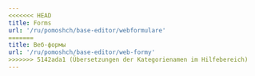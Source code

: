 ```yaml
---
<<<<<<< HEAD
title: Forms
url: '/ru/pomoshch/base-editor/webformulare'
=======
title: Веб-формы
url: '/ru/pomoshch/base-editor/web-formy'
>>>>>>> 5142ada1 (Übersetzungen der Kategorienamen im Hilfebereich)
---
```

